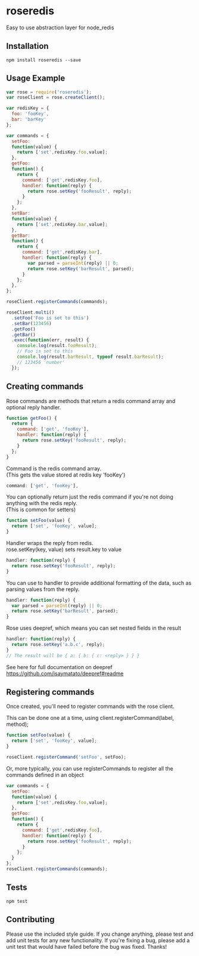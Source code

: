 roseredis
=========

Easy to use abstraction layer for node_redis

## Installation
  ```
  npm install roseredis --save
  ```

## Usage Example

  ```javascript
  var rose = require('roseredis');
  var roseClient = rose.createClient();

  var redisKey = {
    foo: 'fooKey',
    bar: 'barKey'
  };

  var commands = {
    setFoo:
    function(value) {
      return ['set',redisKey.foo,value];
    },
    getFoo:
    function() {
      return {
        command: ['get',redisKey.foo],
        handler: function(reply) {
          return rose.setKey('fooResult', reply);
        }
      };
    },
    setBar:
    function(value) {
      return ['set',redisKey.bar,value];
    },
    getBar:
    function() {
      return {
        command: ['get',redisKey.bar],
        handler: function(reply) {
          var parsed = parseInt(reply) || 0;
          return rose.setKey('barResult', parsed);
        }
      };
    },
  };

  roseClient.registerCommands(commands);

  roseClient.multi()
    .setFoo('Foo is set to this')
    .setBar(123456)
    .getFoo()
    .getBar()
    .exec(function(err, result) {
      console.log(result.fooResult);
      // Foo is set to this
      console.log(result.barResult, typeof result.barResult);
      // 123456 'number'
    });

  ```
## Creating commands

Rose commands are methods that return a redis command array and optional reply handler.

```javascript
function getFoo() {
  return {
    command: ['get', 'fooKey'],
    handler: function(reply) {
      return rose.setKey('fooResult', reply);
    }
  };
}
```
Command is the redis command array.  
(This gets the value stored at redis key 'fooKey')
```javascript
command: ['get', 'fooKey'],
```

You can optionally return just the redis command if you're not doing anything with the redis reply.  
(This is common for setters)
```javascript
function setFoo(value) {
  return ['set', 'fooKey', value];
}
```

Handler wraps the reply from redis.  
rose.setKey(key, value) sets result.key to value
```javascript
handler: function(reply) {
  return rose.setKey('fooResult', reply);
}
```

You can use to handler to provide additional formatting of the data, such as parsing values from the reply.
```javascript
handler: function(reply) {
  var parsed = parseInt(reply) || 0;
  return rose.setKey('barResult', parsed);
}
```

Rose uses deepref, which means you can set nested fields in the result
```javascript
handler: function(reply) {
  return rose.setKey('a.b.c', reply);
}
// The result will be { a: { b: { c: <reply> } } }
```
See here for full documentation on deepref  
https://github.com/isaymatato/deepref#readme


## Registering commands
Once created, you'll need to register commands with the rose client.

This can be done one at a time, using client.registerCommand(label, method);
```javascript
function setFoo(value) {
  return ['set', 'fooKey', value];
}

roseClient.registerCommand('setFoo', setFoo);
```

Or, more typically, you can use registerCommands to register all the commands defined in an object
```javascript
var commands = {
  setFoo:
  function(value) {
    return ['set',redisKey.foo,value];
  },
  getFoo:
  function() {
    return {
      command: ['get',redisKey.foo],
      handler: function(reply) {
        return rose.setKey('fooResult', reply);
      }
    };
  }
};
roseClient.registerCommands(commands);
```

## Tests
  ```
  npm test
  ```

## Contributing

Please use the included style guide.  If you change anything, please test
and add unit tests for any new functionality.  If you're fixing a bug, please
add a unit test that would have failed before the bug was fixed.  Thanks!